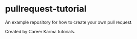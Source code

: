 # pullrequest-tutorial
An example repository for how to create your own pull request.

Created by Career Karma tutorials.
